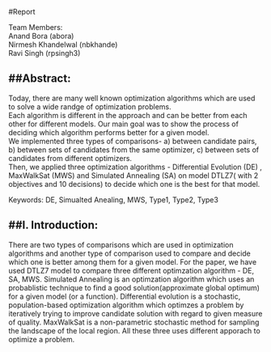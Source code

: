 #Report

Team Members:  
  Anand Bora (abora)  
  Nirmesh Khandelwal (nbkhande)  
  Ravi Singh (rpsingh3)  

##Abstract:
------------------
Today, there are many well known optimization algorithms which are used to solve a wide randge of optimization problems.  
Each algorithm is different in the approach and can be better from each other for different models. Our main goal was to show the process of deciding which algorithm performs better for a given model.  
We implemented three types of comparisons- a) between candidate pairs, b) between sets of candidates from the same optimizer,  c) between sets of candidates from different optimizers.   
Then, we applied three optimization algorithms - Differential Evolution (DE) , MaxWalkSat (MWS) and Simulated Annealing (SA) on model DTLZ7( with 2 objectives and 10 decisions) to decide which one is the best for that model.

Keywords: DE, Simualted Anealing, MWS, Type1, Type2, Type3

##I. Introduction:
-------------------
There are two types of comparisons which are used in optimization algorithms and another type of comparison used to compare and decide which one is better among them for a given model.
For the paper, we have used DTLZ7 model to compare three different optimzation algorithm - DE, SA, MWS. 
Simulated Annealing is an optimzation algorithm which uses an probablistic technique to find a good solution(approximate global optimum) for a given model (or a function).  Differential evolution is a stochastic, population-based optimization algorithm which optimzes a problem by iteratively trying to improve candidate solution with regard to given measure of quality.
MaxWalkSat is a non-parametric stochastic method for sampling the landscape of the local region.
All these three uses different apporach to optimize a problem. 



